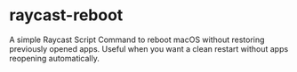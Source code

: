 # raycast-reboot
A simple Raycast Script Command to reboot macOS without restoring previously opened apps. Useful when you want a clean restart without apps reopening automatically.
